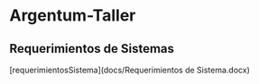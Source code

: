 # Argentum-Taller

## Requerimientos de Sistemas
[requerimientosSistema](docs/Requerimientos de Sistema.docx)
